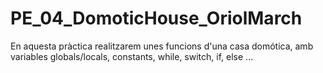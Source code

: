 ﻿# PE_04_DomoticHouse_OriolMarch

En aquesta pràctica realitzarem unes funcions d'una casa domótica, amb variables globals/locals, constants, while, switch, if, else ... 
